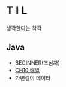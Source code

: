 
T I L
=====
생각한다는 착각

## Java
  * BEGINNER(초심자)
  * [CH10 배열](https://github.com/1000004/TLI/blob/main/Java/CH10_%EB%B0%B0%EC%97%B4/README.md)
  * 가변길이 데이터
